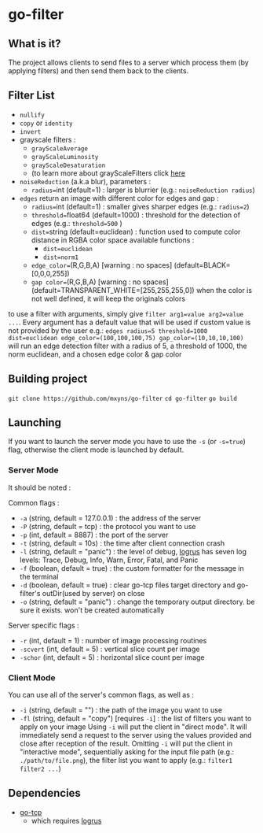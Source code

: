 # go-filter

## What is it?
The project allows clients to send files to a server which process them (by applying filters) and then send them back to the clients.

## Filter List
* `nullify`
* `copy` or `identity`
* `invert`
* grayscale filters :
    * `grayScaleAverage`
    * `grayScaleLuminosity`
    * `grayScaleDesaturation`
    * (to learn more about grayScaleFilters click [here](https://tannerhelland.com/2011/10/01/grayscale-image-algorithm-vb6.html)
* `noiseReduction` (a.k.a blur), parameters :
    - `radius=`int (default=1) : larger is blurrier (e.g.: `noiseReduction radius`)
* `edges` return an image with different color for edges and gap :
    - `radius=`int (default=1) : smaller gives sharper edges (e.g.: `radius=2`)
    - `threshold=`float64 (default=1000) : threshold for the detection of edges (e.g.: `threshold=500` )
    - `dist=`string (default=euclidean) : function used to compute color distance in RGBA color space
        available functions :
        - `dist=euclidean`
        - `dist=norm1`
    - `edge_color=`(R,G,B,A) [warning : no spaces] (default=BLACK=[0,0,0,255])
    - `gap color=`(R,G,B,A) [warning : no spaces] (default=TRANSPARENT_WHITE=[255,255,255,0])
    when the color is not well defined, it will keep the originals colors

to use a filter with arguments, simply give `filter arg1=value arg2=value ...`. Every argument has a default value that will be used if custom value is not provided by the user
e.g.: `edges radius=5 threshold=1000 dist=euclidean edge_color=(100,100,100,75) gap_color=(10,10,10,100)` will run an edge detection filter with a radius of 5, a threshold of 1000, the norm euclidean, and a chosen edge color & gap color

## Building project
`git clone https://github.com/mxyns/go-filter`
`cd go-filter`
`go build`

## Launching
If you want to launch the server mode you have to use the `-s` (or `-s=true`) flag, otherwise the client mode is launched by default.

### Server Mode
It should be noted :

Common flags :
* `-a`  (string, default = 127.0.0.1) : the address of the server
* `-P`  (string, default = tcp) : the protocol you want to use
* `-p`  (int, default = 8887) : the port of the server
* `-t`  (string, default = 10s) : the time after client connection crash
* `-l`  (string, default = "panic") : the level of debug, [logrus](https://godoc.org/github.com/sirupsen/logrus) has seven log levels: Trace, Debug, Info, Warn, Error, Fatal, and Panic
* `-f`  (boolean, default = true) : the custom formatter for the message in the terminal
* `-d`  (boolean, default = true) : clear go-tcp files target directory and go-filter's outDir(used by server) on close
* `-o`  (string, default = "panic") : change the temporary output directory. be sure it exists. won't be created automatically


Server specific flags :
* `-r`      (int, default = 1) : number of image processing routines
* `-scvert` (int, default = 5) : vertical slice count per image
* `-schor`  (int, default = 5) : horizontal slice count per image

### Client Mode
You can use all of the server's common flags, as well as :
* `-i`  (string, default = "") : the path of the image you want to use
* `-fl` (string, default = "copy") [requires `-i`] : the list of filters you want to apply on your image
Using `-i` will put the client in "direct mode". It will immediately send a request to the server using the values provided and close after reception of the result.
Omitting `-i` will put the client in "interactive mode", sequentially asking for the input file path (e.g.: `./path/to/file.png`), the filter list you want to apply (e.g.: `filter1 filter2 ...`)

## Dependencies
* [go-tcp](https://github.com/mxyns/go-tcp)
    * which requires [logrus](https://github.com/sirupsen/logrus)